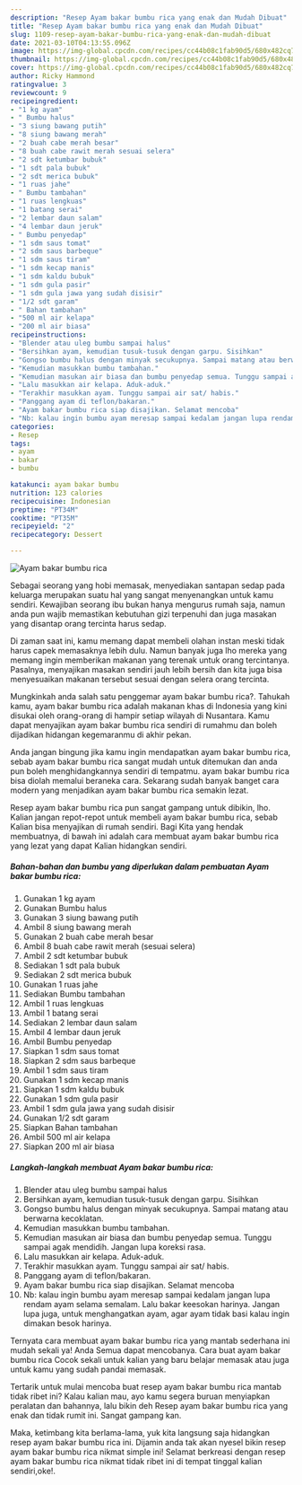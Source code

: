 ```yaml
---
description: "Resep Ayam bakar bumbu rica yang enak dan Mudah Dibuat"
title: "Resep Ayam bakar bumbu rica yang enak dan Mudah Dibuat"
slug: 1109-resep-ayam-bakar-bumbu-rica-yang-enak-dan-mudah-dibuat
date: 2021-03-10T04:13:55.096Z
image: https://img-global.cpcdn.com/recipes/cc44b08c1fab90d5/680x482cq70/ayam-bakar-bumbu-rica-foto-resep-utama.jpg
thumbnail: https://img-global.cpcdn.com/recipes/cc44b08c1fab90d5/680x482cq70/ayam-bakar-bumbu-rica-foto-resep-utama.jpg
cover: https://img-global.cpcdn.com/recipes/cc44b08c1fab90d5/680x482cq70/ayam-bakar-bumbu-rica-foto-resep-utama.jpg
author: Ricky Hammond
ratingvalue: 3
reviewcount: 9
recipeingredient:
- "1 kg ayam"
- " Bumbu halus"
- "3 siung bawang putih"
- "8 siung bawang merah"
- "2 buah cabe merah besar"
- "8 buah cabe rawit merah sesuai selera"
- "2 sdt ketumbar bubuk"
- "1 sdt pala bubuk"
- "2 sdt merica bubuk"
- "1 ruas jahe"
- " Bumbu tambahan"
- "1 ruas lengkuas"
- "1 batang serai"
- "2 lembar daun salam"
- "4 lembar daun jeruk"
- " Bumbu penyedap"
- "1 sdm saus tomat"
- "2 sdm saus barbeque"
- "1 sdm saus tiram"
- "1 sdm kecap manis"
- "1 sdm kaldu bubuk"
- "1 sdm gula pasir"
- "1 sdm gula jawa yang sudah disisir"
- "1/2 sdt garam"
- " Bahan tambahan"
- "500 ml air kelapa"
- "200 ml air biasa"
recipeinstructions:
- "Blender atau uleg bumbu sampai halus"
- "Bersihkan ayam, kemudian tusuk-tusuk dengan garpu. Sisihkan"
- "Gongso bumbu halus dengan minyak secukupnya. Sampai matang atau berwarna kecoklatan."
- "Kemudian masukkan bumbu tambahan."
- "Kemudian masukan air biasa dan bumbu penyedap semua. Tunggu sampai agak mendidih. Jangan lupa koreksi rasa."
- "Lalu masukkan air kelapa. Aduk-aduk."
- "Terakhir masukkan ayam. Tunggu sampai air sat/ habis."
- "Panggang ayam di teflon/bakaran."
- "Ayam bakar bumbu rica siap disajikan. Selamat mencoba"
- "Nb: kalau ingin bumbu ayam meresap sampai kedalam jangan lupa rendam ayam selama semalam. Lalu bakar keesokan harinya. Jangan lupa juga, untuk menghangatkan ayam, agar ayam tidak basi kalau ingin dimakan besok harinya."
categories:
- Resep
tags:
- ayam
- bakar
- bumbu

katakunci: ayam bakar bumbu 
nutrition: 123 calories
recipecuisine: Indonesian
preptime: "PT34M"
cooktime: "PT35M"
recipeyield: "2"
recipecategory: Dessert

---
```



![Ayam bakar bumbu rica](https://img-global.cpcdn.com/recipes/cc44b08c1fab90d5/680x482cq70/ayam-bakar-bumbu-rica-foto-resep-utama.jpg)

Sebagai seorang yang hobi memasak, menyediakan santapan sedap pada keluarga merupakan suatu hal yang sangat menyenangkan untuk kamu sendiri. Kewajiban seorang ibu bukan hanya mengurus rumah saja, namun anda pun wajib memastikan kebutuhan gizi terpenuhi dan juga masakan yang disantap orang tercinta harus sedap.

Di zaman  saat ini, kamu memang dapat membeli olahan instan meski tidak harus capek memasaknya lebih dulu. Namun banyak juga lho mereka yang memang ingin memberikan makanan yang terenak untuk orang tercintanya. Pasalnya, menyajikan masakan sendiri jauh lebih bersih dan kita juga bisa menyesuaikan makanan tersebut sesuai dengan selera orang tercinta. 



Mungkinkah anda salah satu penggemar ayam bakar bumbu rica?. Tahukah kamu, ayam bakar bumbu rica adalah makanan khas di Indonesia yang kini disukai oleh orang-orang di hampir setiap wilayah di Nusantara. Kamu dapat menyajikan ayam bakar bumbu rica sendiri di rumahmu dan boleh dijadikan hidangan kegemaranmu di akhir pekan.

Anda jangan bingung jika kamu ingin mendapatkan ayam bakar bumbu rica, sebab ayam bakar bumbu rica sangat mudah untuk ditemukan dan anda pun boleh menghidangkannya sendiri di tempatmu. ayam bakar bumbu rica bisa diolah memalui beraneka cara. Sekarang sudah banyak banget cara modern yang menjadikan ayam bakar bumbu rica semakin lezat.

Resep ayam bakar bumbu rica pun sangat gampang untuk dibikin, lho. Kalian jangan repot-repot untuk membeli ayam bakar bumbu rica, sebab Kalian bisa menyajikan di rumah sendiri. Bagi Kita yang hendak membuatnya, di bawah ini adalah cara membuat ayam bakar bumbu rica yang lezat yang dapat Kalian hidangkan sendiri.

<!--inarticleads1-->

##### Bahan-bahan dan bumbu yang diperlukan dalam pembuatan Ayam bakar bumbu rica:

1. Gunakan 1 kg ayam
1. Gunakan  Bumbu halus
1. Gunakan 3 siung bawang putih
1. Ambil 8 siung bawang merah
1. Gunakan 2 buah cabe merah besar
1. Ambil 8 buah cabe rawit merah (sesuai selera)
1. Ambil 2 sdt ketumbar bubuk
1. Sediakan 1 sdt pala bubuk
1. Sediakan 2 sdt merica bubuk
1. Gunakan 1 ruas jahe
1. Sediakan  Bumbu tambahan
1. Ambil 1 ruas lengkuas
1. Ambil 1 batang serai
1. Sediakan 2 lembar daun salam
1. Ambil 4 lembar daun jeruk
1. Ambil  Bumbu penyedap
1. Siapkan 1 sdm saus tomat
1. Siapkan 2 sdm saus barbeque
1. Ambil 1 sdm saus tiram
1. Gunakan 1 sdm kecap manis
1. Siapkan 1 sdm kaldu bubuk
1. Gunakan 1 sdm gula pasir
1. Ambil 1 sdm gula jawa yang sudah disisir
1. Gunakan 1/2 sdt garam
1. Siapkan  Bahan tambahan
1. Ambil 500 ml air kelapa
1. Siapkan 200 ml air biasa




<!--inarticleads2-->

##### Langkah-langkah membuat Ayam bakar bumbu rica:

1. Blender atau uleg bumbu sampai halus
1. Bersihkan ayam, kemudian tusuk-tusuk dengan garpu. Sisihkan
1. Gongso bumbu halus dengan minyak secukupnya. Sampai matang atau berwarna kecoklatan.
1. Kemudian masukkan bumbu tambahan.
1. Kemudian masukan air biasa dan bumbu penyedap semua. Tunggu sampai agak mendidih. Jangan lupa koreksi rasa.
1. Lalu masukkan air kelapa. Aduk-aduk.
1. Terakhir masukkan ayam. Tunggu sampai air sat/ habis.
1. Panggang ayam di teflon/bakaran.
1. Ayam bakar bumbu rica siap disajikan. Selamat mencoba
1. Nb: kalau ingin bumbu ayam meresap sampai kedalam jangan lupa rendam ayam selama semalam. Lalu bakar keesokan harinya. Jangan lupa juga, untuk menghangatkan ayam, agar ayam tidak basi kalau ingin dimakan besok harinya.




Ternyata cara membuat ayam bakar bumbu rica yang mantab sederhana ini mudah sekali ya! Anda Semua dapat mencobanya. Cara buat ayam bakar bumbu rica Cocok sekali untuk kalian yang baru belajar memasak atau juga untuk kamu yang sudah pandai memasak.

Tertarik untuk mulai mencoba buat resep ayam bakar bumbu rica mantab tidak ribet ini? Kalau kalian mau, ayo kamu segera buruan menyiapkan peralatan dan bahannya, lalu bikin deh Resep ayam bakar bumbu rica yang enak dan tidak rumit ini. Sangat gampang kan. 

Maka, ketimbang kita berlama-lama, yuk kita langsung saja hidangkan resep ayam bakar bumbu rica ini. Dijamin anda tak akan nyesel bikin resep ayam bakar bumbu rica nikmat simple ini! Selamat berkreasi dengan resep ayam bakar bumbu rica nikmat tidak ribet ini di tempat tinggal kalian sendiri,oke!.

